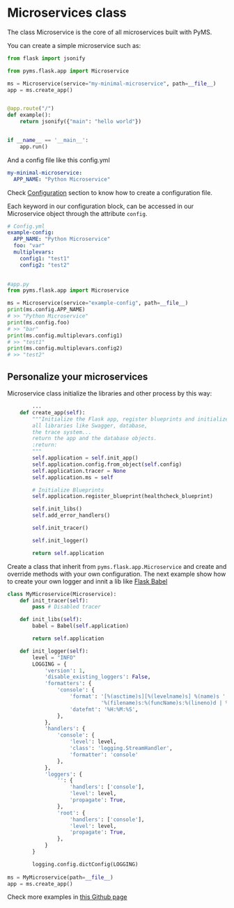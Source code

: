 # Microservices class

The class Microservice is the core of all microservices built with PyMS. 


You can create a simple microservice such as:

```python
from flask import jsonify

from pyms.flask.app import Microservice

ms = Microservice(service="my-minimal-microservice", path=__file__)
app = ms.create_app()


@app.route("/")
def example():
    return jsonify({"main": "hello world"})


if __name__ == '__main__':
    app.run()
```

And a config file like this config.yml

```yaml
my-minimal-microservice:
  APP_NAME: "Python Microservice"
```
Check [Configuration](configuration.md) section to know how to create a configuration file.

Each keyword in our configuration block, can be accessed in our Microservice object through the attribute `config`.

```yaml
# Config.yml
example-config:
  APP_NAME: "Python Microservice"
  foo: "var"
  multiplevars:
    config1: "test1"
    config2: "test2"
  
```
```python
#app.py
from pyms.flask.app import Microservice

ms = Microservice(service="example-config", path=__file__)
print(ms.config.APP_NAME) 
# >> "Python Microservice"
print(ms.config.foo) 
# >> "bar"
print(ms.config.multiplevars.config1) 
# >> "test1"
print(ms.config.multiplevars.config2) 
# >> "test2"
```

## Personalize your microservices

Microservice class initialize the libraries and other process by this way:

```python
		...
    def create_app(self):
        """Initialize the Flask app, register blueprints and initialize
        all libraries like Swagger, database,
        the trace system...
        return the app and the database objects.
        :return:
        """
        self.application = self.init_app()
        self.application.config.from_object(self.config)
        self.application.tracer = None
        self.application.ms = self

        # Initialize Blueprints
        self.application.register_blueprint(healthcheck_blueprint)

        self.init_libs()
        self.add_error_handlers()

        self.init_tracer()

        self.init_logger()

        return self.application
```

Create a class that inherit from `pyms.flask.app.Microservice` and create and override methods with your own configuration.
The next example show how to create your own logger and innit a lib like [Flask Babel](https://pythonhosted.org/Flask-Babel/)

```python
class MyMicroservice(Microservice):
    def init_tracer(self):
        pass # Disabled tracer

    def init_libs(self):
        babel = Babel(self.application)

        return self.application

    def init_logger(self):
        level = "INFO"
        LOGGING = {
            'version': 1,
            'disable_existing_loggers': False,
            'formatters': {
                'console': {
                    'format': '[%(asctime)s][%(levelname)s] %(name)s '
                              '%(filename)s:%(funcName)s:%(lineno)d | %(message)s',
                    'datefmt': '%H:%M:%S',
                },
            },
            'handlers': {
                'console': {
                    'level': level,
                    'class': 'logging.StreamHandler',
                    'formatter': 'console'
                },
            },
            'loggers': {
                '': {
                    'handlers': ['console'],
                    'level': level,
                    'propagate': True,
                },
                'root': {
                    'handlers': ['console'],
                    'level': level,
                    'propagate': True,
                },
            }
        }

        logging.config.dictConfig(LOGGING)
        
ms = MyMicroservice(path=__file__)
app = ms.create_app()
```



Check more examples in [this Github page](https://github.com/python-microservices/pyms/tree/master/examples)